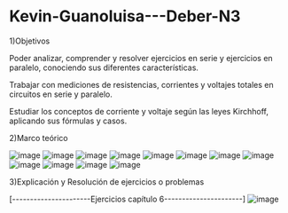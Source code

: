 # Kevin-Guanoluisa---Deber-N3
1)Objetivos 

Poder analizar, comprender y resolver ejercicios en serie y ejercicios en paralelo, conociendo sus diferentes características.

Trabajar con mediciones de resistencias, corrientes y voltajes totales en circuitos en serie y paralelo.

Estudiar los conceptos de corriente y voltaje según las leyes Kirchhoff, aplicando sus fórmulas y casos. 

2)Marco teórico

![image](https://user-images.githubusercontent.com/104913700/203866511-912ad310-9a06-4f58-baa7-967f6f5a0c7f.png)
![image](https://user-images.githubusercontent.com/104913700/203866533-e6ae71b6-fd94-4067-9e78-6077c72dba2d.png)
![image](https://user-images.githubusercontent.com/104913700/203866587-33582bbc-feb9-4358-85a3-f360fa8fd984.png)
![image](https://user-images.githubusercontent.com/104913700/203866604-e020ea18-f095-47c0-87ed-7568ccc22740.png)
![image](https://user-images.githubusercontent.com/104913700/203866611-9a7e56d5-8b55-40c9-9323-eef0a19cbc81.png)
![image](https://user-images.githubusercontent.com/104913700/203866636-f17ff7b9-bb0d-4e07-afa8-aee9c934bfde.png)
![image](https://user-images.githubusercontent.com/104913700/203866646-6af49265-be98-4d6d-be29-8978ae2bc5fb.png)
![image](https://user-images.githubusercontent.com/104913700/203866653-06f0025e-3910-437f-95a5-bd077c88f2c4.png)
![image](https://user-images.githubusercontent.com/104913700/203866685-ab6ea3dd-33bd-4580-b287-24b7ecb8b242.png)
![image](https://user-images.githubusercontent.com/104913700/203866698-21b75d9b-7329-4b60-b4c2-1fd22c379bd7.png)
![image](https://user-images.githubusercontent.com/104913700/203866722-d21a41e1-4309-475a-8eca-89df0130ea5b.png)
![image](https://user-images.githubusercontent.com/104913700/203866731-9bfd3833-ab8c-47c8-8e52-aa33eae77faf.png)

3)Explicación y Resolución de ejercicios o problemas

[----------------------Ejercicios capítulo 6----------------------]
![image](https://user-images.githubusercontent.com/104913700/203866824-2bbf9164-189e-4724-ba90-26b1503f14be.png)

